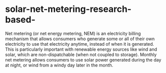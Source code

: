 # solar-net-metering-research-based-
Net metering (or net energy metering, NEM) is an electricity billing mechanism that allows consumers who generate some or all of their own electricity to use that electricity anytime, instead of when it is generated. This is particularly important with renewable energy sources like wind and solar, which are non-dispatchable (when not coupled to storage). Monthly net metering allows consumers to use solar power generated during the day at night, or wind from a windy day later in the month. 

